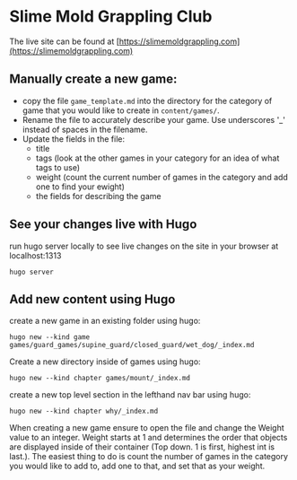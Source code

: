 # Slime Mold Grappling Club

The live site can be found at [https://slimemoldgrappling.com](https://slimemoldgrappling.com)

## Manually create a new game:
* copy the file `game_template.md` into the directory for the category of game that you would like to create in `content/games/`. 
* Rename the file to accurately describe your game. Use underscores '_' instead of spaces in the filename.
* Update the fields in the file:
  * title
  * tags (look at the other games in your category for an idea of what tags to use)
  * weight (count the current number of games in the category and add one to find your ewight)
  * the fields for describing the game

## See your changes live with Hugo
run hugo server locally to see live changes on the site in your browser at localhost:1313
```shell
hugo server
```

## Add new content using Hugo
create a new game in an existing folder using hugo:
```shell
hugo new --kind game games/guard_games/supine_guard/closed_guard/wet_dog/_index.md
```

Create a new directory inside of games using hugo:
```shell
hugo new --kind chapter games/mount/_index.md
```

create a new top level section in the lefthand nav bar using hugo:
```shell
hugo new --kind chapter why/_index.md
```

When creating a new game ensure to open the file and change the Weight value to an integer. Weight starts at 1 and determines the order that objects are displayed inside of their container (Top down. 1 is first, highest int is last.). The easiest thing to do is count the number of games in the category you would like to add to, add one to that, and set that as your weight.